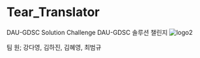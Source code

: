 # Tear_Translator
DAU-GDSC Solution Challenge
DAU-GDSC 솔루션 챌린지
![logo2](https://github.com/hyeyeoung/Tear_Translator/assets/101037541/900ca4c8-78c9-4ee3-8634-fc15caec2a31)

팀 원; 강다영, 김하진, 김혜영, 최범규
